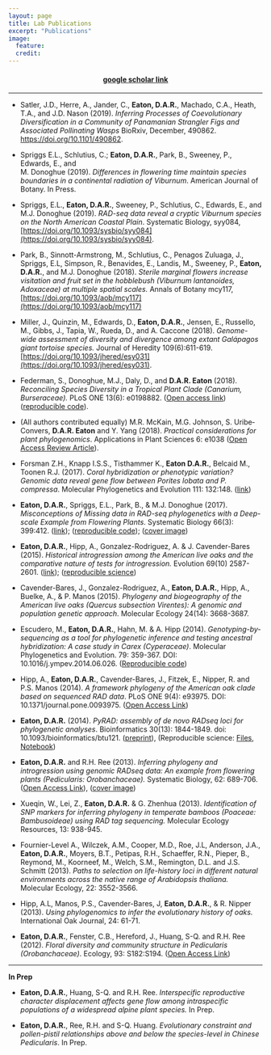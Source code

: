 ```yaml
---
layout: page
title: Lab Publications
excerpt: "Publications"
image:
  feature:
  credit:
---
```


<center>
<h4><a href="http://scholar.google.com/citations?user=mkn_GKsAAAAJ&hl=en">google scholar link</a></h4>
</center>

----------------

<!-- 2019 papers -->
<!-- ------------------------------------ -->
<!-- Guo Cen... -->
<!-- Toytree* -->
<!-- ipyrad* -->
<!-- Ficus* -->
<!-- Cranolopha* -->
<!-- Viburnum* -->
<!-- ------------------------------------ -->


* Satler, J.D., Herre, A., Jander, C., **Eaton, D.A.R.**, Machado, C.A., Heath, T.A., and J.D. Nason (2019). *Inferring Processes of Coevolutionary Diversification in a Community of Panamanian Strangler Figs and Associated Pollinating Wasps* BioRxiv, December, 490862. https://doi.org/10.1101/490862.

* Spriggs E.L., Schlutius, C.; **Eaton, D.A.R.**, Park, B., Sweeney, P., Edwards, E., and  
M. Donoghue (2019). *Differences in flowering time maintain species boundaries in a continental radiation of Viburnum*. American Journal of Botany. In Press.

* Spriggs, E.L., **Eaton, D.A.R.**, Sweeney, P., Schlutius, C., Edwards, E., and M.J.
Donoghue (2019). *RAD-seq data reveal a cryptic Viburnum species on the North
American Coastal Plain*. Systematic Biology, syy084, [https://doi.org/10.1093/sysbio/syy084](https://doi.org/10.1093/sysbio/syy084).

* Park, B., Sinnott-Armstrong, M., Schlutius, C., Penagos Zuluaga, J., Spriggs, E.L,
Simpson, R., Benavides, E., Landis, M., Sweeney, P., **Eaton, D.A.R.**, and
M.J. Donoghue (2018). *Sterile marginal flowers increase visitation and fruit set in the
hobblebush (Viburnum lantanoides, Adoxaceae) at multiple spatial scales.*
Annals of Botany mcy117, [https://doi.org/10.1093/aob/mcy117](https://doi.org/10.1093/aob/mcy117)

* Miller, J., Quinzin, M., Edwards, D., **Eaton, D.A.R.**, Jensen, E., Russello, M.,
Gibbs, J., Tapia, W., Rueda, D., and A. Caccone (2018). *Genome-wide assessment of
diversity and divergence among extant Galápagos giant tortoise species.* 
Journal of Heredity 109(6):611-619. [https://doi.org/10.1093/jhered/esy031](https://doi.org/10.1093/jhered/esy031).

* Federman, S., Donoghue, M.J., Daly, D., and **D.A.R. Eaton** (2018). *Reconciling Species
Diversity in a Tropical Plant Clade (Canarium, Burseraceae).* PLoS ONE 13(6): e0198882. ([Open access link](http://journals.plos.org/plosone/article?id=10.1371/journal.pone.0198882))
([reproducible code](https://github.com/dereneaton/Canarium-GBS)).

* (All authors contributed equally) M.R. McKain, M.G. Johnson, S. Uribe‐Convers, 
**D.A.R. Eaton** and Y. Yang (2018). *Practical considerations for plant phylogenomics*. 
Applications in Plant Sciences 6: e1038 ([Open Access Review Article](https://onlinelibrary.wiley.com/doi/10.1002/aps3.1038#.WsJXeYVzylI.twitter)).

* Forsman Z.H., Knapp I.S.S., Tisthammer K., **Eaton D.A.R.**, Belcaid M.,
Toonen R.J. (2017). *Coral hybridization or phenotypic variation? Genomic
data reveal gene flow between Porites lobata and P. compressa*.
Molecular Phylogenetics and Evolution 111: 132:148.
([link](https://www.sciencedirect.com/science/article/pii/S1055790316303384?via%3Dihub))

* **Eaton, D.A.R.**, Spriggs, E.L., Park, B., & M.J. Donoghue (2017). *Misconceptions
of Missing data in RAD-seq phylogenetics with a Deep-scale Example from Flowering
Plants*. Systematic Biology 66(3): 399:412.
([link](https://academic.oup.com/sysbio/article/66/3/399/2682283)); 
([reproducible code](https://github.com/dereneaton/RADmissing)); 
([cover image](https://academic.oup.com/sysbio/article-pdf/66/3/i1/13134101/syx011.pdf))

* **Eaton, D.A.R.**, Hipp, A., Gonzalez-Rodriguez, A. & J. Cavender-Bares (2015).
*Historical introgression among the American live oaks and the comparative
nature of tests for introgression.* Evolution 69(10) 2587-2601.
([link](https://onlinelibrary.wiley.com/doi/10.1111/evo.12758)); 
([reproducible science](https://github.com/dereneaton/virentes))

* Cavender-Bares, J., Gonzalez-Rodriguez, A., **Eaton, D.A.R.**, Hipp, A.,
Buelke, A., & P. Manos (2015). *Phylogeny and biogeography of the American live
oaks (Quercus subsection Virentes): A genomic and population genetic approach*.
Molecular Ecology 24(14): 3668-3687.

* Escudero, M., **Eaton, D.A.R.**, Hahn, M. & A. Hipp (2014).
*Genotyping-by-sequencing as a tool for phylogenetic inference and testing
ancestral hybridization: A case study in Carex (Cyperaceae)*.
Molecular Phylogenetics and Evolution. 79: 359-367. DOI: 10.1016/j.ympev.2014.06.026.
([Reproducible code](http://nbviewer.ipython.org/gist/dereneaton/32382a28db11b83f6da5))

* Hipp, A., **Eaton, D.A.R.**, Cavender-Bares, J., Fitzek, E., Nipper, R. and P.S. Manos (2014).
*A framework phylogeny of the American oak clade based on sequenced RAD data*.
PLoS ONE 9(4): e93975. DOI: 10.1371/journal.pone.0093975.
([Open Access Link](http://www.plosone.org/article/info%3Adoi%2F10.1371%2Fjournal.pone.0093975))

* **Eaton, D.A.R.** (2014).
*PyRAD: assembly of de novo RADseq loci for phylogenetic analyses*.
Bioinformatics 30(13): 1844-1849. doi: 10.1093/bioinformatics/btu121.
([preprint](http://biorxiv.org/content/early/2013/12/03/001081)),
(Reproducible science:
[Files](http://bioinformatics.oxfordjournals.org/content/suppl/2014/03/05/btu121.DC1),
[Notebook](http://nbviewer.ipython.org/gist/dereneaton/9567786f0150354dd0c3))

* __Eaton, D.A.R.__ and R.H. Ree (2013).
*Inferring phylogeny and introgression using genomic RADseq data: An example
from flowering plants (Pedicularis: Orobanchaceae).* Systematic Biology, 62: 689-706.
([Open Access Link](http://sysbio.oxfordjournals.org/content/62/5/689)),
([cover image](http://sysbio.oxfordjournals.org/content/62/5.cover-expansion))  

* Xueqin, W., Lei, Z., **Eaton, D.A.R.** & G. Zhenhua (2013).
*Identification of SNP markers for inferring phylogeny in temperate bamboos
(Poaceae: Bambusoideae) using RAD tag sequencing.*
Molecular Ecology Resources, 13: 938-945.

* Fournier-Level A., Wilczek, A.M., Cooper, M.D., Roe, J.L, Anderson, J.A.,
**Eaton, D.A.R.**, Moyers, B.T., Petipas, R.H., Schaeffer, R.N., Pieper, B.,
Reymond, M., Koorneef, M., Welch, S.M., Remington, D.L. and J.S. Schmitt (2013).
*Paths to selection on life-history loci in different natural environments
across the native range of Arabidopsis thaliana.* Molecular Ecology, 22: 3552-3566.  

* Hipp, A.L, Manos, P.S., Cavender-Bares, J, **Eaton, D.A.R.**, & R. Nipper (2013).
*Using phylogenomics to infer the evolutionary history of oaks.*
International Oak Journal, 24: 61-71.   

* **Eaton, D.A.R.**, Fenster, C.B., Hereford, J., Huang, S-Q. and R.H. Ree (2012).
*Floral diversity and community structure in Pedicularis (Orobanchaceae)*.
Ecology, 93: S182:S194.
([Open Access Link](http://onlinelibrary.wiley.com/wol1/doi/10.1890/11-0501.1/full))


---------------  
**In Prep**


* **Eaton, D.A.R.**, Huang, S-Q. and R.H. Ree. *Interspecific reproductive
character displacement affects gene flow among intraspecific populations of a
widespread alpine plant species.* In Prep.


* **Eaton, D.A.R.**, Ree, R.H. and S-Q. Huang. *Evolutionary constraint and
pollen-pistil relationships above and below the species-level in Chinese
Pedicularis*. In Prep.

